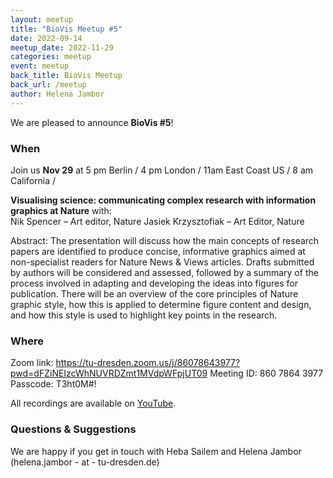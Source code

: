 ```yaml
---
layout: meetup
title: "BioVis Meetup #5"
date: 2022-09-14
meetup_date: 2022-11-29
categories: meetup
event: meetup
back_title: BioVis Meetup
back_url: /meetup
author: Helena Jambor
---
```


We are pleased to announce **BioVis #5**!

### When

Join us **Nov 29** at 5 pm Berlin / 4 pm London / 11am East Coast US
/ 8 am California /

**Visualising science: communicating complex research with information graphics at Nature**
with:  
Nik Spencer – Art editor, Nature
Jasiek Krzysztofiak – Art Editor, Nature

Abstract:
The presentation will discuss how the main concepts of research papers are identified to produce concise, informative graphics aimed at non-specialist readers for Nature News & Views articles. Drafts submitted by authors will be considered and assessed, followed by a summary of the process involved in adapting and developing the ideas into figures for publication. There will be an overview of the core principles of Nature graphic style, how this is applied to determine figure content and design, and how this style is used to highlight key points in the research.

### Where

Zoom link: 
https://tu-dresden.zoom.us/j/86078643977?pwd=dFZiNEIzcWhNUVRDZmt1MVdpWFpjUT09
Meeting ID: 860 7864 3977
Passcode: T3ht0M#!


All recordings are available on [YouTube](https://youtube.com/playlist?list=PL5kIQRQ6TU8Ifu_5h2iipUmIKCqhs50zx).


### Questions & Suggestions

We are happy if you get in touch with Heba Sailem and Helena Jambor (helena.jambor - at - tu-dresden.de)
